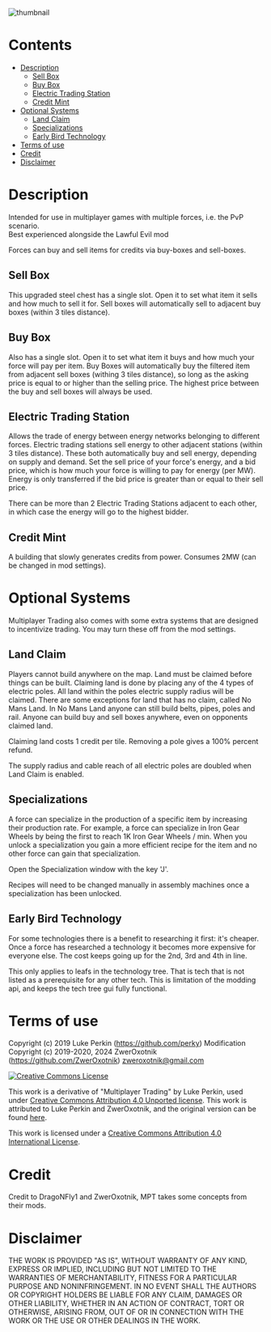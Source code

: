 
![thumbnail](/thumbnail.png?raw=true)

# Contents

* [Description](#description)
    * [Sell Box](#sell-box)
    * [Buy Box](#buy-box)
    * [Electric Trading Station](#electric-trading-station)
    * [Credit Mint](#credit-mint)
* [Optional Systems](#credit-mint)
    * [Land Claim](#land-claim)
    * [Specializations](#specializations)
    * [Early Bird Technology](#early-bird-technology)
* [Terms of use](#terms-of-use)
* [Credit](#credit)
* [Disclaimer](#disclaimer)

# Description

Intended for use in multiplayer games with multiple forces, i.e. the PvP scenario.\
Best experienced alongside the Lawful Evil mod

Forces can buy and sell items for credits via buy-boxes and sell-boxes.

## <a name="sell-box"></a> Sell Box

This upgraded steel chest has a single slot. Open it to set what item it sells and how much to sell it for. Sell boxes will automatically sell to adjacent buy boxes (within 3 tiles distance).

## <a name="buy-box"></a> Buy Box

Also has a single slot. Open it to set what item it buys and how much your force will pay per item. Buy Boxes will automatically buy the filtered item from adjacent sell boxes (withing 3 tiles distance), so long as the asking price is equal to or higher than the selling price. The highest price between the buy and sell boxes will always be used.

## <a name="electric-trading-station"></a> Electric Trading Station

Allows the trade of energy between energy networks belonging to different forces. Electric trading stations sell energy to other adjacent stations (within 3 tiles distance). These both automatically buy and sell energy, depending on supply and demand. Set the sell price of your force's energy, and a bid price, which is how much your force is willing to pay for energy (per MW). Energy is only transferred if the bid price is greater than or equal to their sell price.

There can be more than 2 Electric Trading Stations adjacent to each other, in which case the energy will go to the highest bidder.

## <a name="credit-mint"></a> Credit Mint

A building that slowly generates credits from power. Consumes 2MW (can be changed in mod settings).

# <a name="optional-systems"></a> Optional Systems

Multiplayer Trading also comes with some extra systems that are designed to incentivize trading. You may turn these off from the mod settings.

## <a name="land-claim"></a> Land Claim

Players cannot build anywhere on the map. Land must be claimed before things can be built. Claiming land is done by placing any of the 4 types of electric poles. All land within the poles electric supply radius will be claimed. There are some exceptions for land that has no claim, called No Mans Land. In No Mans Land anyone can still build belts, pipes, poles and rail. Anyone can build buy and sell boxes anywhere, even on opponents claimed land.

Claiming land costs 1 credit per tile. Removing a pole gives a 100% percent refund.

The supply radius and cable reach of all electric poles are doubled when Land Claim is enabled.

## Specializations

A force can specialize in the production of a specific item by increasing their production rate. For example, a force can specialize in Iron Gear Wheels by being the first to reach 1K Iron Gear Wheels / min. When you unlock a specialization you gain a more efficient recipe for the item and no other force can gain that specialization.

Open the Specialization window with the key 'J'.

Recipes will need to be changed manually in assembly machines once a specialization has been unlocked.

## <a name="early-bird-technology"></a> Early Bird Technology

For some technologies there is a benefit to researching it first: it's cheaper. Once a force has researched a technology it becomes more expensive for everyone else. The cost keeps going up for the 2nd, 3rd and 4th in line.

This only applies to leafs in the technology tree. That is tech that is not listed as a prerequisite for any other tech. This is limitation of the modding api, and keeps the tech tree gui fully functional.

# <a name="terms-of-use"></a> Terms of use

Copyright (c) 2019 Luke Perkin (https://github.com/perky)
Modification Copyright (c) 2019-2020, 2024 ZwerOxotnik (https://github.com/ZwerOxotnik) <zweroxotnik@gmail.com>

[![Creative Commons License](https://licensebuttons.net/l/by/4.0/88x31.png)](https://creativecommons.org/licenses/by/4.0/)

This work is a derivative of "Multiplayer Trading" by Luke Perkin, used under [Creative Commons Attribution 4.0 Unported license](https://creativecommons.org/licenses/by/4.0/). This work is attributed to Luke Perkin and ZwerOxotnik, and the original version can be found [here](https://mods.factorio.com/mod/multiplayertrading).

This work is licensed under a [Creative Commons Attribution 4.0 International License](/LICENSE).

# Credit

Credit to DragoNFly1 and ZwerOxotnik, MPT takes some concepts from their mods.

# Disclaimer

THE WORK IS PROVIDED "AS IS", WITHOUT WARRANTY OF ANY KIND, EXPRESS OR
IMPLIED, INCLUDING BUT NOT LIMITED TO THE WARRANTIES OF MERCHANTABILITY,
FITNESS FOR A PARTICULAR PURPOSE AND NONINFRINGEMENT. IN NO EVENT SHALL THE
AUTHORS OR COPYRIGHT HOLDERS BE LIABLE FOR ANY CLAIM, DAMAGES OR OTHER
LIABILITY, WHETHER IN AN ACTION OF CONTRACT, TORT OR OTHERWISE, ARISING FROM,
OUT OF OR IN CONNECTION WITH THE WORK OR THE USE OR OTHER DEALINGS IN THE
WORK.
